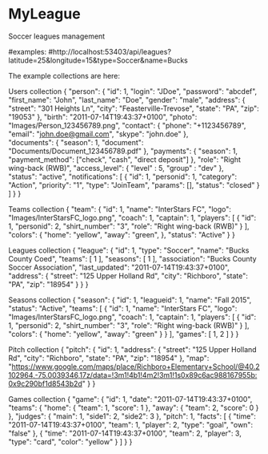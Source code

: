 # MyLeague
Soccer leagues management

#examples:
#http://localhost:53403/api/leagues?latitude=25&longitude=15&type=Soccer&name=Bucks

The example collections are here:

Users collection
{
	"person": {
		"id": 1,
		"login": "JDoe",
		"password": "abcdef",
		"first_name": "John",
		"last_name": "Doe",
		"gender": "male",
		"address": { 
			"street": "301 Heights Ln",
			"city": "Feasterville-Trevose",
			"state": "PA",
			"zip": "19053"
		},
		"birth":  "2011-07-14T19:43:37+0100",
		"photo": "Images/Person_123456789.png",
		"contact": {
			"phone": "+1123456789",
			"email": "john.doe@gmail.com",
			"skype": "john.doe"
		},		
		"documents": {
			"season": 1,
			"document": "Documents/Document_123456789.pdf"
		},
		"payments": {
			"season": 1,
			"payment_method": ["check", "cash", "direct deposit"]
		},
		"role": "Right wing-back (RWB)",
		"access_level": {
					"level" : 5, 
					"group" : "dev"
		},		
		"status": "active",
		"notifications": [
			{
				"id": 1,
				"personid": 1,
				"category": "Action",
				"priority": "1",
				"type": "JoinTeam",
				"params": [],
				"status": "closed"
			}
		]
	}
}


Teams collection
{
	"team": {
		"id": 1,
		"name": "InterStars FC",
		"logo": "Images/InterStarsFC_logo.png",
		"coach": 1,
		"captain": 1,
		"players": [
			{
				"id": 1,
				"personid": 2,
				"shirt_number": "3",
				"role": "Right wing-back (RWB)"
			}
		],
		"colors": {
			"home": "yellow",
			"away": "green",
		},
		"status": "Active"
	}
}


Leagues collection
{
    "league": {
        "id": 1,
        "type": "Soccer",
        "name": "Bucks County Coed",
		"teams": [ 1 ],
		"seasons": [ 1 ],
		"association": "Bucks County Soccer Association",
		"last_updated": "2011-07-14T19:43:37+0100",
		"address": {
			"street": "125 Upper Holland Rd",
			"city": "Richboro",
			"state": "PA",
			"zip": "18954"
		}
	}
}

Seasons collection
{
	"season": {
		"id": 1,
		"leagueid": 1,
		"name": "Fall 2015",
		"status": "Active",
		"teams": [
			{
				"id": 1,
				"name": "InterStars FC",
				"logo": "Images/InterStarsFC_logo.png",
				"coach": 1,
				"captain": 1,
				"players": [
					{
						"id": 1,
						"personid": 2,
						"shirt_number": "3",
						"role": "Right wing-back (RWB)"
					}
				],
				"colors": {
					"home": "yellow",
					"away": "green"
				}
			}
		],
		"games": [
			1,
			2
		]
	}
}

Pitch collection
{
	"pitch": {
		"id": 1,
		"address": { 
			"street": "125 Upper Holland Rd",
			"city": "Richboro",
			"state": "PA",
			"zip": "18954"
		},
		"map": "https://www.google.com/maps/place/Richboro+Elementary+School/@40.2102964,-75.0039346,17z/data=!3m1!4b1!4m2!3m1!1s0x89c6ac988167955b:0x9c290bf1d8543b2d"
	}
}

Games collection
{
	"game": {
		"id": 1,
		"date": "2011-07-14T19:43:37+0100",
		"teams": {
				"home": {
						"team": 1,
						"score": 1
				},
				"away":	{
						"team": 2,
						"score": 0
				}
		},
		"judges": {
			"main": 1,
			"side1": 2,
			"side2": 3
		},
		"pitch": 1,
		"facts": [
			{
				"time": "2011-07-14T19:43:37+0100",
				"team": 1,
				"player": 2,
				"type": "goal",
				"own": "false"
			},
			{
				"time": "2011-07-14T19:43:37+0100",
				"team": 2,
				"player": 3,
				"type": "card",
				"color": "yellow"
			}
		]
	}
}
